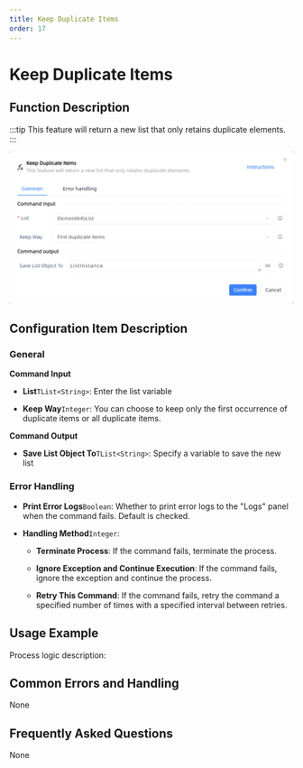 ```yaml
---
title: Keep Duplicate Items
order: 17
---
```


# Keep Duplicate Items

## Function Description

:::tip 
This feature will return a new list that only retains duplicate elements.
:::

![Keep Duplicate Items](../../../assets/Keep%20Duplicate%20Items_command.png)

## Configuration Item Description

### General

**Command Input**

- **List**`TList<String>`: Enter the list variable

- **Keep Way**`Integer`: You can choose to keep only the first occurrence of duplicate items or all duplicate items.


**Command Output**

- **Save List Object To**`TList<String>`: Specify a variable to save the new list

### Error Handling

- **Print Error Logs**`Boolean`: Whether to print error logs to the "Logs" panel when the command fails. Default is checked. 

- **Handling Method**`Integer`:

    - **Terminate Process**: If the command fails, terminate the process.

    - **Ignore Exception and Continue Execution**: If the command fails, ignore the exception and continue the process.

    - **Retry This Command**: If the command fails, retry the command a specified number of times with a specified interval between retries.

## Usage Example

Process logic description:

## Common Errors and Handling

None

## Frequently Asked Questions

None

